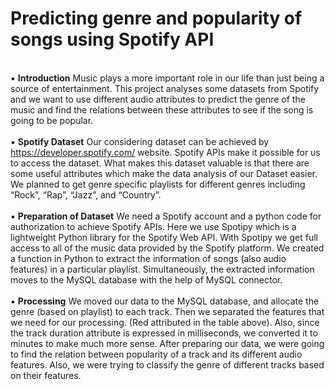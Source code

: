 # Predicting genre and popularity of songs using Spotify API
<br>▪	<b>Introduction</b>
Music plays a more important role in our life than just being a source of entertainment. This project analyses some datasets from Spotify and we want to use different audio attributes to predict the genre of the music and find the relations between these attributes to see if the song is going to be popular.
<br>
<br>▪	<b>Spotify Dataset</b>
Our considering dataset can be achieved by https://developer.spotify.com/ website. Spotify APIs make it possible for us to access the dataset. What makes this dataset valuable is that there are some useful attributes which make the data analysis of our Dataset easier. We planned to get genre specific playlists for different genres including “Rock”, “Rap”, “Jazz”, and “Country”. 
<br>
<br>▪	<b>Preparation of Dataset</b>
We need a Spotify account and a python code for authorization to achieve Spotify APIs.
Here we use Spotipy which is a lightweight Python library for the Spotify Web API. With Spotipy we get full access to all of the music data provided by the Spotify platform.
We created a function in Python to extract the information of songs (also audio features) in a particular playlist. Simultaneously, the extracted information moves to the MySQL database with the help of MySQL connector.
<br>
<br>▪	<b>Processing</b>
We moved our data to the MySQL database, and allocate the genre (based on playlist) to each track.
Then we separated the features that we need for our processing. (Red attributed in the table above). Also, since the track duration attribute is expressed in milliseconds, we converted it to minutes to make much more sense.
After preparing our data, we were going to find the relation between popularity of a track and its different audio features. Also, we were trying to classify the genre of different tracks based on their features.  
